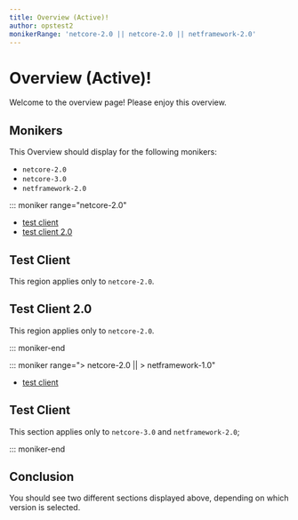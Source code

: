 ```yaml
---
title: Overview (Active)!
author: opstest2
monikerRange: 'netcore-2.0 || netcore-2.0 || netframework-2.0'
---
```


# Overview (Active)!

Welcome to the overview page! Please enjoy this overview.

## Monikers

This Overview should display for the following monikers:

* `netcore-2.0`
* `netcore-3.0`
* `netframework-2.0`

::: moniker range="netcore-2.0"

* [test client](#test-client)
* [test client 2.0](#netcore-20)

## Test Client

This region applies only to `netcore-2.0`.

## Test Client 2.0

This region applies only to `netcore-2.0`.

::: moniker-end

::: moniker range="> netcore-2.0 || > netframework-1.0"

* [test client](#test-client)

## Test Client

This section applies only to `netcore-3.0` and `netframework-2.0`;

::: moniker-end

## Conclusion

You should see two different sections displayed above, depending on which version is selected.
